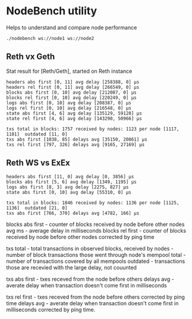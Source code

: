 # NodeBench utility

Helps to understand and compare node performance

```
./nodebench ws://node1 ws://node2
```

## Reth vx Geth

Stat result for [Reth/Geth], started on Reth instance

```
headers abs first [0, 11] avg delay [258388, 0] μs
headers rel first [0, 11] avg delay [266549, 0] μs
blocks abs first [0, 10] avg delay [212087, 0] μs
blocks rel first [0, 10] avg delay [220249, 0] μs
logs abs first [0, 10] avg delay [208387, 0] μs
logs rel first [0, 10] avg delay [216548, 0] μs
state abs first [4, 6] avg delay [135129, 59128] μs
state rel first [4, 6] avg delay [143290, 50966] μs

txs total in blocks: 1757 received by nodes: 1123 per node [1117, 1101]  outdated [11, 0]
txs abs first [1038, 85] delays avg [35150, 20861] μs
txs rel first [797, 326] delays avg [9165, 27169] μs
```

## Reth WS vs ExEx

```
headers abs first [11, 0] avg delay [0, 3856] μs
blocks abs first [5, 6] avg delay [1349, 1195] μs
logs abs first [8, 3] avg delay [2275, 827] μs
state abs first [0, 10] avg delay [55310, 0] μs

txs total in blocks: 1846 received by nodes: 1136 per node [1125, 1136]  outdated [21, 0]
txs abs first [766, 370] delays avg [4782, 166] μs
```

blocks abs first - counter of blocks received by node before other nodes
avg ms - average delay in milliseconds
blocks rel first - counter of blocks received by node before other nodes corrected by ping time

txs total - total transactions in observed blocks,
received by nodes - number of block transactions those went through node's mempool
total - number of transactions covered by all mempools
outdated - transactions those are recevied with the large delay, not couunted

txs abs first - txes receved from the node before others
delays avg - averate delay when transaction doesn't come first in milliseconds

txs rel first - txes receved from the node before others corrected by ping time
delays avg - averate delay when transaction doesn't come first in milliseconds corrected by ping time.




